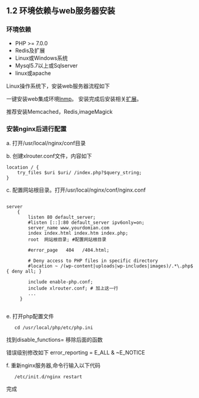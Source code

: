 ## 1.2 环境依赖与web服务器安装


### 环境依赖

* PHP >= 7.0.0
* Redis及扩展
* Linux或Windows系统
* Mysql5.7以上或Sqlserver
* linux或apache

Linux操作系统下，安装web服务器流程如下

一键安装web集成环境[lnmp](https://lnmp.org/install.html)。
安装完成后安装相关[扩展](https://lnmp.org/faq/addons.html)。

推荐安装Memcached，Redis,imageMagick


### 安装nginx后进行配置

a. 打开/usr/local/nginx/conf目录

b. 创建xlrouter.conf文件，内容如下
```text
location / {
    try_files $uri $uri/ /index.php?$query_string;
}
```

c. 配置网站根目录。打开/usr/local/nginx/conf/nginx.conf
```text

server
    {
        listen 80 default_server;
        #listen [::]:80 default_server ipv6only=on;
        server_name www.yourdomian.com
        index index.html index.htm index.php;
        root  网站根目录; #配置网站根目录

        #error_page   404   /404.html;

        # Deny access to PHP files in specific directory
        #location ~ /(wp-content|uploads|wp-includes|images)/.*\.php$ { deny all; }

        include enable-php.conf;
        include xlrouter.conf; # 加上这一行
        ...
     }


```

e. 打开php配置文件
```text
   cd /usr/local/php/etc/php.ini
``` 

找到disable_functions= 移除后面的函数

错误级别修改如下
error_reporting = E_ALL & ~E_NOTICE
 

f. 重新nginx服务器,命令行输入以下代码
```text
   /etc/init.d/nginx restart
```

完成
